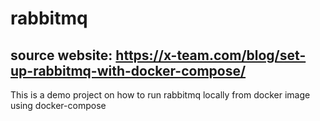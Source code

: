 # rabbitmq
## source website:  https://x-team.com/blog/set-up-rabbitmq-with-docker-compose/

This is a demo project on how to run rabbitmq locally from docker image using docker-compose